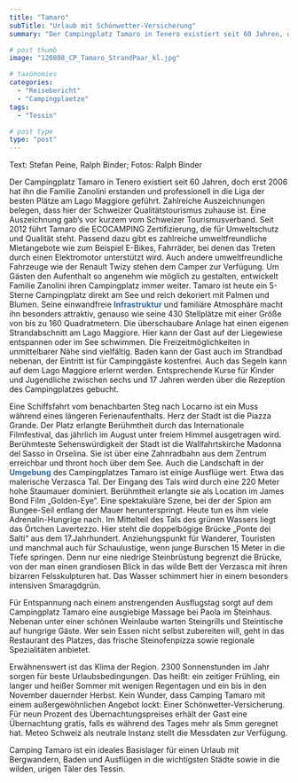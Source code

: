 ```yaml
---
title: "Tamaro"
subTitle: "Urlaub mit Schönwetter-Versicherung"
summary: "Der Campingplatz Tamaro in Tenero existiert seit 60 Jahren, doch erst 2006 hat ihn die Familie Zanolini erstanden und professionell in die Liga der besten Plätze am Lago Maggiore geführt. Zahlreiche Auszeichnungen belegen, dass hier der Schweizer Qualitätstourismus zuhause ist. Eine Auszeichnung gab‘s vor kurzem vom Schweizer Tourismus }"

# post thumb
image: "120808_CP_Tamaro_StrandPaar_kl.jpg"

# taxonomies
categories: 
  - "Reisebericht"
  - "Campingplaetze"
tags:
  - "Tessin"

# post type
type: "post"
---
```


Text: Stefan Peine, Ralph Binder; Fotos: Ralph Binder

Der Campingplatz Tamaro in Tenero existiert seit 60 Jahren, doch erst 2006 hat ihn die Familie Zanolini erstanden und professionell in die Liga der besten Plätze am Lago Maggiore geführt. Zahlreiche Auszeichnungen belegen, dass hier der Schweizer Qualitätstourismus zuhause ist. Eine Auszeichnung gab‘s vor kurzem vom Schweizer Tourismusverband. Seit 2012 führt Tamaro die ECOCAMPING Zertifizierung, die für Umweltschutz und Qualität steht. Passend dazu gibt es zahlreiche umweltfreundliche Mietangebote wie zum Beispiel E-Bikes, Fahrräder, bei denen das Treten durch einen Elektromotor unterstützt wird. Auch andere umweltfreundliche Fahrzeuge wie der Renault Twizy stehen dem Camper zur Verfügung. Um Gästen den Aufenthalt so angenehm wie möglich zu gestalten, entwickelt Familie Zanolini ihren Campingplatz immer weiter. Tamaro ist heute ein 5-Sterne Campingplatz direkt am See und reich dekoriert mit Palmen und Blumen. Seine einwandfreie<span style="color: #336699"> **Infrastruktur** </span>und familiäre Atmosphäre macht ihn besonders attraktiv, genauso wie seine 430 Stellplätze mit einer Größe von bis zu 160 Quadratmetern. Die überschaubare Anlage hat einen eigenen Strandabschnitt am Lago Maggiore. Hier kann der Gast auf der Liegewiese entspannen oder im See schwimmen. Die Freizeitmöglichkeiten in unmittelbarer Nähe sind vielfältig. Baden kann der Gast auch im Strandbad nebenan, der Eintritt ist für Campinggäste kostenfrei. Auch das Segeln kann auf dem Lago Maggiore erlernt werden. Entsprechende Kurse für Kinder und Jugendliche zwischen sechs und 17 Jahren werden über die Rezeption des Campingplatzes gebucht.  

 Eine Schiffsfahrt vom benachbarten Steg nach Locarno ist ein Muss während eines längeren Ferienaufenthalts. Herz der Stadt ist die Piazza Grande. Der Platz erlangte Berühmtheit durch das Internationale Filmfestival, das jährlich im August unter freiem Himmel ausgetragen wird. Berühmteste Sehenswürdigkeit der Stadt ist die Wallfahrtskirche Madonna del Sasso in Orselina. Sie ist über eine Zahnradbahn aus dem Zentrum erreichbar und thront hoch über dem See. Auch die Landschaft in der <span style="color: #336699">**Umgebung**</span> des Campingplatzes Tamaro ist einige Ausflüge wert. Etwa das malerische Verzasca Tal. Der Eingang des Tals wird durch eine 220 Meter hohe Staumauer dominiert. Berühmtheit erlangte sie als Location im James Bond Film „Golden-Eye“. Eine spektakuläre Szene, bei der der Spion am Bungee-Seil entlang der Mauer herunterspringt. Heute tun es ihm viele Adrenalin-Hungrige nach. Im Mittelteil des Tals des grünen Wassers liegt das Örtchen Lavertezzo. Hier steht die doppelbögige Brücke „Ponte dei Salti“ aus dem 17.Jahrhundert. Anziehungspunkt für Wanderer, Touristen und manchmal auch für Schaulustige, wenn junge Burschen 15 Meter in die Tiefe springen. Denn nur eine niedrige Steinbrüstung begrenzt die Brücke, von der man einen grandiosen Blick in das wilde Bett der Verzasca mit ihren bizarren Felsskulpturen hat. Das Wasser schimmert hier in einem besonders intensiven Smaragdgrün.  

 Für Entspannung nach einem anstrengenden Ausflugstag sorgt auf dem Campingplatz Tamaro eine ausgiebige Massage bei Paola im Steinhaus. Nebenan unter einer schönen Weinlaube warten Steingrills und Steintische auf hungrige Gäste. Wer sein Essen nicht selbst zubereiten will, geht in das Restaurant des Platzes, das frische Steinofenpizza sowie regionale Spezialitäten anbietet.  

 Erwähnenswert ist das Klima der Region. 2300 Sonnenstunden im Jahr sorgen für beste Urlaubsbedingungen. Das heißt: ein zeitiger Frühling, ein langer und heißer Sommer mit wenigen Regentagen und ein bis in den November dauernder Herbst. Kein Wunder, dass Camping Tamaro mit einem außergewöhnlichen Angebot lockt: Einer Schönwetter-Versicherung. Für neun Prozent des Übernachtungspreises erhält der Gast eine Übernachtung gratis, falls es während des Tages mehr als 5mm geregnet hat. Meteo Schweiz als neutrale Instanz stellt die Messdaten zur Verfügung.  

 Camping Tamaro ist ein ideales Basislager für einen Urlaub mit Bergwandern, Baden und Ausflügen in die wichtigsten Städte sowie in die wilden, urigen Täler des Tessin.